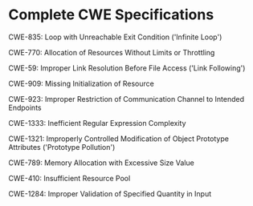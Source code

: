 

# Complete CWE Specifications

CWE-835: Loop with Unreachable Exit Condition ('Infinite Loop')

CWE-770: Allocation of Resources Without Limits or Throttling

CWE-59: Improper Link Resolution Before File Access ('Link Following')

CWE-909: Missing Initialization of Resource

CWE-923: Improper Restriction of Communication Channel to Intended Endpoints

CWE-1333: Inefficient Regular Expression Complexity

CWE-1321: Improperly Controlled Modification of Object Prototype Attributes ('Prototype Pollution')

CWE-789: Memory Allocation with Excessive Size Value

CWE-410: Insufficient Resource Pool

CWE-1284: Improper Validation of Specified Quantity in Input